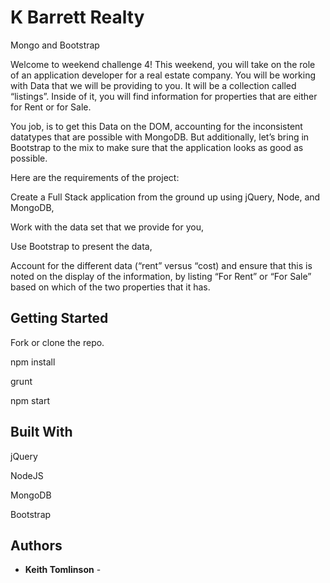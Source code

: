 # K Barrett Realty
Mongo and Bootstrap

Welcome to weekend challenge 4! This weekend, you will take on the role of an application developer for a real estate company. You will be working with Data that we will be providing to you. It will be a collection called “listings”. Inside of it, you will find information for properties that are either for Rent or for Sale.

You job, is to get this Data on the DOM, accounting for the inconsistent datatypes that are possible with MongoDB. But additionally, let’s bring in Bootstrap to the mix to make sure that the application looks as good as possible.

Here are the requirements of the project:

Create a Full Stack application from the ground up using jQuery, Node, and MongoDB,

Work with the data set that we provide for you,

Use Bootstrap to present the data,

Account for the different data (“rent” versus “cost) and ensure that this is noted on the display of the information, by listing “For Rent” or “For Sale” based on which of the two properties that it has.


## Getting Started

Fork or clone the repo.

npm install

grunt

npm start

## Built With

jQuery

NodeJS

MongoDB

Bootstrap

## Authors

* **Keith Tomlinson** -
